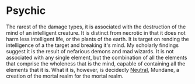# Psychic

The rarest of the damage types, it is associated with the destruction of the mind of an intelligent creature. It is distinct from necrotic in that it does not harm less intelligent life, or the plants of the earth. It is target on rending the intelligence of a the target and breaking it's mind. My scholarly findings suggest it is the result of nefarious demons and mad wizards. It is not associated with any single element, but the combination of all the elements that comprise the wholeness that is the mind, capable of containing all the elements that it is. What it is, however, is decidedly [Neutral](../Magic/Spell%20Tags/Neutral.md), Mundane, a creation of the mortal realm for the mortal realm.